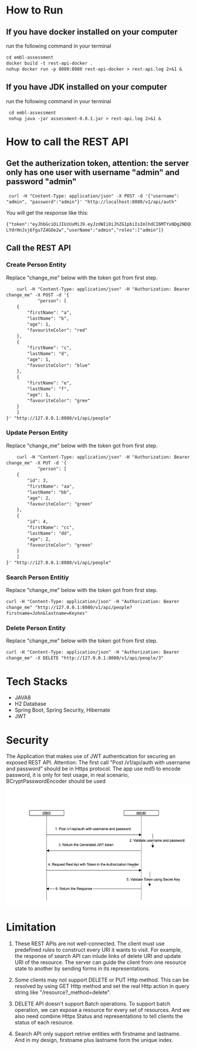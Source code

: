 # How to Run

## If you have docker installed on your computer
run the following command in your terminal
```
cd embl-assessment
docker build -t rest-api-docker .
nohup docker run -p 8080:8080 rest-api-docker > rest-api.log 2>&1 &
```
## If you have JDK installed on your computer
run the following command in your terminal
```
 cd embl-assessment
 nohup java -jar assessment-0.0.1.jar > rest-api.log 2>&1 &
```

# How to call the REST API
## Get the autherization token, attention: the server only has one user with username "admin" and password "admin"
 ```
  curl -H "Content-Type: application/json" -X POST -d '{"username": "admin", "password":"admin"}' "http://localhost:8080/v1/api/auth"
```

 You will get the response like this:
 ```
{"token":"eyJhbGciOiJIUzUxMiJ9.eyJzdWIiOiJhZG1pbiIsImlhdCI6MTYxNDg2NDQ0NywiZXhwIjoxNjE0OTUwODQ3fQ.uxHvRKHJJimqTdjlHmDvPxuXT2CZNiVxTmvs6EZXHA0PnpBgMgcKZxcZPTXvoOSq-LYdrHnJsj6fgu7Z4GOe2w","userName":"admin","roles":["admin"]}
 ```

## Call the REST API

### Create Person Entity
Replace "change_me" below with the token got from first step.
```
    curl -H "Content-Type: application/json" -H "Authorization: Bearer change_me" -X POST -d '{
            "person": [
    {
        "firstName": "a",
        "lastName": "b",
        "age": 1,
        "favouriteColor": "red"
    },
    {
        "firstName": "c",
        "lastName": "d",
        "age": 1,
        "favouriteColor": "blue"
    },
    {
        "firstName": "e",
        "lastName": "f",
        "age": 1,
        "favouriteColor": "gree"
    }
    ]
}' "http://127.0.0.1:8080/v1/api/people"
```

### Update Person Entity
Replace "change_me" below with the token got from first step.
```
    curl -H "Content-Type: application/json" -H "Authorization: Bearer change_me" -X PUT -d '{
            "person": [
    {	
    	"id": 3,
        "firstName": "aa",
        "lastName": "bb",
        "age": 2,
        "favouriteColor": "green"
    },
    {
    	"id": 4,
        "firstName": "cc",
        "lastName": "dd",
        "age": 2,
        "favouriteColor": "green"
    }
    ]
}' "http://127.0.0.1:8080/v1/api/people"
```

### Search Person Entitiy
Replace "change_me" below with the token got from first step.
```
curl -H "Content-Type: application/json" -H "Authorization: Bearer change_me" "http://127.0.0.1:8080/v1/api/people?firstname=John&lastname=Keynes"
```
### Delete Person Entity
Replace "change_me" below with the token got from first step.
```
curl -H "Content-Type: application/json" -H "Authorization: Bearer change_me" -X DELETE "http://127.0.0.1:8080/v1/api/people/3"
```
# Tech Stacks
* JAVA8
* H2 Database
* Spring Boot, Spring Security, Hibernate
* JWT


# Security
The Application that makes use of JWT authentication for securing an exposed REST API.
Attention: The first call "Post /v1/api/auth with username and password" should be in Https protocol. The app use md5 to encode password, it is only for test usage, in real scenario, BCryptPasswordEncoder should be used
![image](https://github.com/zhengxiaoxue/embl-assessment/blob/main/Authenticate%20Process.png)

# Limitation
1. These REST APIs are not well-connected. The client must use predefined rules to construct every URI it wants to visit. For example, the response of search API can inlude links of delete URI and update URI of the resource. The server can guide the client from one resource state to another by sending forms in its representations.

2. Some clients may not support DELETE or PUT Http method. This can be resolved by using GET Http method and set the real Http action in query string like "/resource?_method=delete". 


5. DELETE API doesn't support Batch operations. To support batch operation, we can expose a resource for every set of resources. And we also need combine Https Status and representations to tell clients the status of each resource.

4. Search API only support retrive entities with firstname and lastname. And in my design, firstname plus lastname form the unique index.








